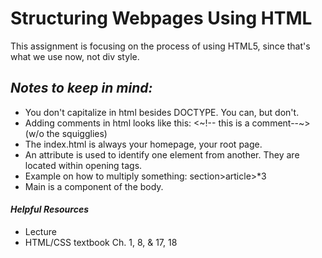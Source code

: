 # Structuring Webpages Using HTML
  This assignment is focusing on the process of using HTML5, since that's what we use now, not div style. 
## ***Notes to keep in mind:***
- You don't capitalize in html besides DOCTYPE. You can, but don't.
- Adding comments in html looks like this: <~!-- this is a comment--~> (w/o the squigglies)
- The index.html is always your homepage, your root page.  
- An attribute is used to identify one element from another. They are located within opening tags. 
- Example on how to multiply something: section>article>*3
- Main is a component of the body. 


#### ***Helpful Resources***
- Lecture
- HTML/CSS textbook Ch. 1, 8, & 17, 18
